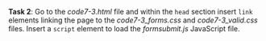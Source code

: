 **Task 2**: Go to the _code7-3.html_ file and within the `head` section insert `link` elements linking the page to the _code7-3_forms.css_ and _code7-3_valid.css_ files. Insert a `script` element to load the _formsubmit.js_ JavaScript file.
